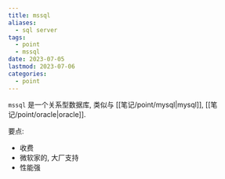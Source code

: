 ```yaml
---
title: mssql
aliases:
  - sql server
tags:
  - point
  - mssql
date: 2023-07-05
lastmod: 2023-07-06
categories:
  - point
---
```


`mssql` 是一个关系型数据库, 类似与 [[笔记/point/mysql|mysql]], [[笔记/point/oracle|oracle]].

要点:

- 收费
- 微软家的, 大厂支持
- 性能强
